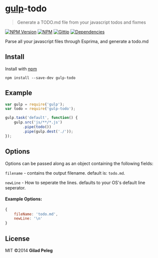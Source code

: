 # [gulp](https://github.com/wearefractal/gulp)-todo
> Generate a TODO.md file from your javascript todos and fixmes

[![NPM Version](http://img.shields.io/npm/v/gulp-todo.svg)](https://npmjs.org/package/gulp-todo)
[![NPM](http://img.shields.io/npm/dm/gulp-todo.svg)](https://npmjs.org/package/gulp-todo)
[![Gittip](http://img.shields.io/gittip/pgilad.svg)](https://www.gittip.com/pgilad/)
[![Dependencies](http://img.shields.io/gemnasium/pgilad/gulp-todo.svg)](https://gemnasium.com/pgilad/gulp-todo)

Parse all your javascript files through Esprima, and generate a todo.md

## Install

Install with [npm](https://npmjs.org/package/gulp-todo)

```
npm install --save-dev gulp-todo
```

## Example

```js
var gulp = require('gulp');
var todo = require('gulp-todo');

gulp.task('default', function() {
    gulp.src('js/**/*.js')
        .pipe(todo())
        .pipe(gulp.dest('./'));
});
```

## Options

Options can be passed along as an object containing the following fields:

`filename` - contains the output filename. default is: `todo.md`.

`newLine` - How to seperate the lines. defaults to your OS's default line seperator.


#### Example Options:

```js
{
    fileName: 'todo.md',
    newLine: '\n'
}
```

## License

MIT ©2014 **Gilad Peleg**
